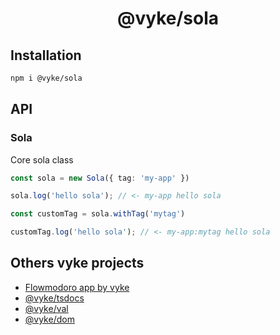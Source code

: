 <div align="center">
	<h1>
		@vyke/sola
	</h1>
</div>

## Installation
```sh
npm i @vyke/sola
```

## API
### Sola
Core sola class

```ts
const sola = new Sola({ tag: 'my-app' })

sola.log('hello sola'); // <- my-app hello sola

const customTag = sola.withTag('mytag')

customTag.log('hello sola'); // <- my-app:mytag hello sola
```

## Others vyke projects
- [Flowmodoro app by vyke](https://github.com/albizures/vyke-flowmodoro)
- [@vyke/tsdocs](https://github.com/albizures/vyke-tsdocs)
- [@vyke/val](https://github.com/albizures/vyke-val)
- [@vyke/dom](https://github.com/albizures/vyke-dom)

